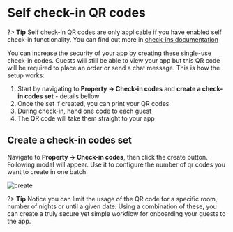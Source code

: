 # Self check-in QR codes

?> **Tip** Self check-in QR codes are only applicable if you have enabled self check-in functionality. You can find out more in [check-ins documentation](checkins.md?id=self-check-in)

You can increase the security of your app by creating these single-use check-in codes. Guests will still be able to view your app but this QR code will be required to place an order or send a chat message. This is how the setup works:

1. Start by navigating to **Property -> Check-in codes** and **create a check-in codes set** - details bellow
2. Once the set if created, you can print your QR codes
3. During check-in, hand one code to each guest
4. The QR code will take them straight to your app

## Create a check-in codes set

Navigate to **Property -> Check-in codes**, then click the create button. Following modal will appear. Use it to configure the number of qr codes you want to create in one batch.

![create](https://static.guestbell.com/img/docs/self-check-in-code/create.png)

?> **Tip** Notice you can limit the usage of the QR code for a specific room, number of nights or until a given date. Using a combination of these, you can create a truly secure yet simple workflow for onboarding your guests to the app.
